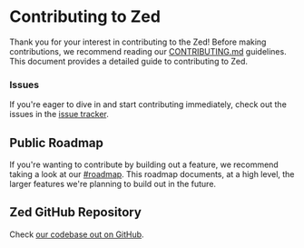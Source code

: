 # Contributing to Zed

Thank you for your interest in contributing to the Zed! Before making contributions, we recommend reading our [CONTRIBUTING.md](https://github.com/zed-industries/zed/blob/main/CONTRIBUTING.md) guidelines. This document provides a detailed guide to contributing to Zed.

### Issues

If you're eager to dive in and start contributing immediately, check out the issues in the [issue tracker](https://github.com/zed-industries/zed/issues).

## Public Roadmap

If you're wanting to contribute by building out a feature, we recommend taking a look at our [#roadmap](https://zed.dev/roadmap). This roadmap documents, at a high level, the larger features we're planning to build out in the future.

## Zed GitHub Repository

Check [our codebase out on GitHub](https://github.com/zed-industries/zed).
